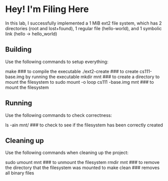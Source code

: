 # Hey! I'm Filing Here

In this lab, I successfully implemented a 1 MiB ext2 file system, which has 2 directories (root and lost+found), 1 regular file (hello-world), and 1 symbolic link (hello -> hello_world)

## Building
Use the following commands to setup everything:

make                                    ### to compile the executable
./ext2-create                           ### to create cs111-base.img by running the executable
mkdir mnt                               ### to create a directory to mount the filesystem to
sudo mount -o loop cs111 -base.img mnt  ### to mount the filesystem

## Running
Use the following commands to check correctness:

ls -ain mnt/                            ### to check to see if the filesystem has been correctly created

## Cleaning up
Use the following commands when cleaning up the project:

sudo umount mnt                         ### to unmount the filesystem
rmdir mnt                               ### to remove the directory that the filesystem was mounted to
make clean                              ### removes all binary files

